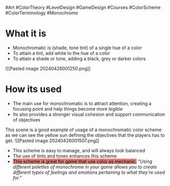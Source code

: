  #Art #ColorTheory #LevelDesign #GameDesign #Courses #ColorScheme #ColorTerminology #Monochrome

# What it is
- Monochromatic is (shade, tone tint) of a single hue of a color
- To attain a tint, add white to the hue of a color
- To attain a shade or tone, adding a black, grey or darker colors

![[Pasted image 20240426001250.png]]

# How its used
- The main use for monochromatic is to attract attention, creating a focusing point and help things become more legible
- Its also provides a stronger visual cohesion and support communication of objectives

This scene is a good example of usage of a monochromatic color scheme as we can see the yellow sun defining the objectives that the players has to get.
![[Pasted image 20240426001507.png]]

- This scheme is easy to manage, and will always look balanced
- The use of tints and tones enhances this scheme
- <mark style="background: #db8276;">This scheme is great for game that use color as mechanic.</mark> _"Using different palettes of monochrome in your game allows you to create different types of feelings and emotions pertaining to what they're used for."_ 